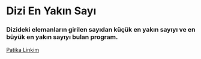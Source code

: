 # Dizi En Yakın Sayı

### Dizideki elemanların girilen sayıdan küçük en yakın sayıyı ve en büyük en yakın sayıyı bulan program.

[Patika Linkim](https://app.patika.dev/burakkartalq7)
